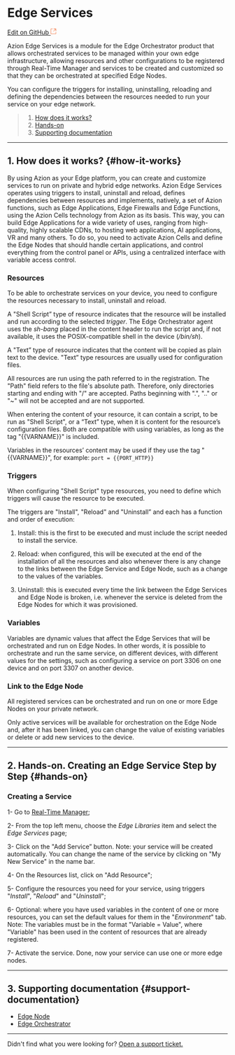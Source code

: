 # Edge **Services**

[Edit on GitHub <svg width="14" height="14" xmlns="http://www.w3.org/2000/svg"><g fill="none" stroke="#F3652B"><path d="M4.81.71H.672v11.43H12.1V8.001" stroke-width=".8"/><path d="M6.87.786h5.155V5.94M6.31 6.5L12.026.786"/></g></svg>](https://github.com/aziontech/docs_en/edit/master/edge-orchestrator/edge-services/index.md)

Azion Edge Services is a module for the Edge Orchestrator product that allows orchestrated services to be managed within your own edge infrastructure, allowing resources and other configurations to be registered through Real-Time Manager and services to be created and customized so that they can be orchestrated at specified Edge Nodes.

You can configure the triggers for installing, uninstalling, reloading and defining the dependencies between the resources needed to run your service on your edge network.

> 1. [How does it works?](#how-it-works)
> 2. [Hands-on](#hands-on)
> 5. [Supporting documentation](#support-documentation)

---

## 1. How does it works? {#how-it-works}

By using Azion as your Edge platform, you can create and customize services to run on private and hybrid edge networks. Azion Edge Services operates using triggers to install, uninstall and reload, defines dependencies between resources and implements, natively, a set of Azion functions, such as Edge Applications, Edge Firewalls and Edge Functions, using the Azion Cells technology from Azion as its basis. This way, you can build Edge Applications for a wide variety of uses, ranging from high-quality, highly scalable CDNs, to hosting web applications, AI applications, VR and many others. To do so, you need to activate Azion Cells and define the Edge Nodes that should handle certain applications, and control everything from the control panel or APIs, using a centralized interface with variable access control.

### Resources

To be able to orchestrate services on your device, you need to configure the resources necessary to install, uninstall and reload.

A "Shell Script” type of resource indicates that the resource will be installed and run according to the selected *trigger*. The Edge Orchestrator agent uses the *sh-bang* placed in the content header to run the script and, if not available, it uses the POSIX-compatible shell in the device (*/bin/sh*).

A "Text” type of resource indicates that the content will be copied as plain text to the device. "Text” type resources are usually used for configuration files.

All resources are run using the path referred to in the registration. The "Path" field refers to the file's absolute path. Therefore, only directories starting and ending with "/" are accepted. Paths beginning with ".", ".." or "~" will not be accepted and are not supported.

When entering the content of your resource, it can contain a script, to be run as "Shell Script", or a “Text” type, when it is content for the resource’s configuration files. Both are compatible with using variables, as long as the tag "{{VARNAME}}" is included.

Variables in the resources’ content may be used if they use the tag "{{VARNAME}}", for example:
`port = {{PORT_HTTP}}`

### Triggers

When configuring "Shell Script" type resources, you need to define which triggers will cause the resource to be executed.

The triggers are "Install", "Reload" and "Uninstall” and each has a function and order of execution:
1) Install: this is the first to be executed and must include the script needed to install the service.

2) Reload: when configured, this will be executed at the end of the installation of all the resources and also whenever there is any change to the links between the Edge Service and Edge Node, such as a change to the values of the variables.

3) Uninstall: this is executed every time the link between the Edge Services and Edge Node is broken, i.e. whenever the service is deleted from the Edge Nodes for which it was provisioned.

### Variables

Variables are dynamic values that affect the Edge Services that will be orchestrated and run on Edge Nodes. In other words, it is possible to orchestrate and run the same service, on different devices, with different values for the settings, such as configuring a service on port 3306 on one device and on port 3307 on another device.

### Link to the Edge Node

All registered services can be orchestrated and run on one or more Edge Nodes on your private network.

Only active services will be available for orchestration on the Edge Node and, after it has been linked, you can change the value of existing variables or delete or add new services to the device.

---

## 2. Hands-on. **Creating an Edge Service Step by Step** {#hands-on}

### Creating a Service

1- Go to [Real-Time Manager](https://manager.azion.com/);

2- From the top left menu, choose the *Edge Libraries* item and select the *Edge Services* page;

3- Click on the "Add Service” button. Note: your service will be created automatically. You can change the name of the service by clicking on "My New Service" in the name bar.

4- On the Resources list, click on "Add Resource";

5- Configure the resources you need for your service, using triggers "*Install*", "*Reload*" and "*Uninstall*";

6- Optional: where you have used variables in the content of one or more resources, you can set the default values for them in the "*Environment*" tab. Note: The variables must be in the format "Variable = Value", where "Variable" has been used in the content of resources that are already registered.

7- Activate the service. Done, now your service can use one or more edge nodes.

---

## 3. Supporting documentation {#support-documentation}

- [Edge Node](https://www.azion.com/en/documentation/products/edge-orchestrator/edge-node)
- [Edge Orchestrator](https://www.azion.com/en/documentation/products/edge-orchestrator)

---

Didn't find what you were looking for? [Open a support ticket.](https://tickets.azion.com/)
